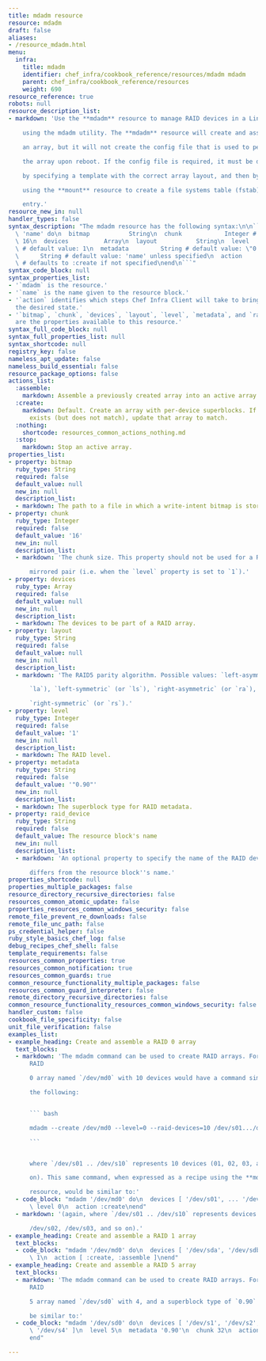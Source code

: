 ```yaml
---
title: mdadm resource
resource: mdadm
draft: false
aliases:
- /resource_mdadm.html
menu:
  infra:
    title: mdadm
    identifier: chef_infra/cookbook_reference/resources/mdadm mdadm
    parent: chef_infra/cookbook_reference/resources
    weight: 690
resource_reference: true
robots: null
resource_description_list:
- markdown: 'Use the **mdadm** resource to manage RAID devices in a Linux environment

    using the mdadm utility. The **mdadm** resource will create and assemble

    an array, but it will not create the config file that is used to persist

    the array upon reboot. If the config file is required, it must be done

    by specifying a template with the correct array layout, and then by

    using the **mount** resource to create a file systems table (fstab)

    entry.'
resource_new_in: null
handler_types: false
syntax_description: "The mdadm resource has the following syntax:\n\n``` ruby\nmdadm\
  \ 'name' do\n  bitmap           String\n  chunk            Integer # default value:\
  \ 16\n  devices          Array\n  layout           String\n  level            Integer\
  \ # default value: 1\n  metadata         String # default value: \"0.90\"\n  raid_device\
  \      String # default value: 'name' unless specified\n  action           Symbol\
  \ # defaults to :create if not specified\nend\n```"
syntax_code_block: null
syntax_properties_list:
- '`mdadm` is the resource.'
- '`name` is the name given to the resource block.'
- '`action` identifies which steps Chef Infra Client will take to bring the node into
  the desired state.'
- '`bitmap`, `chunk`, `devices`, `layout`, `level`, `metadata`, and `raid_device`
  are the properties available to this resource.'
syntax_full_code_block: null
syntax_full_properties_list: null
syntax_shortcode: null
registry_key: false
nameless_apt_update: false
nameless_build_essential: false
resource_package_options: false
actions_list:
  :assemble:
    markdown: Assemble a previously created array into an active array.
  :create:
    markdown: Default. Create an array with per-device superblocks. If an array already
      exists (but does not match), update that array to match.
  :nothing:
    shortcode: resources_common_actions_nothing.md
  :stop:
    markdown: Stop an active array.
properties_list:
- property: bitmap
  ruby_type: String
  required: false
  default_value: null
  new_in: null
  description_list:
  - markdown: The path to a file in which a write-intent bitmap is stored.
- property: chunk
  ruby_type: Integer
  required: false
  default_value: '16'
  new_in: null
  description_list:
  - markdown: 'The chunk size. This property should not be used for a RAID 1

      mirrored pair (i.e. when the `level` property is set to `1`).'
- property: devices
  ruby_type: Array
  required: false
  default_value: null
  new_in: null
  description_list:
  - markdown: The devices to be part of a RAID array.
- property: layout
  ruby_type: String
  required: false
  default_value: null
  new_in: null
  description_list:
  - markdown: 'The RAID5 parity algorithm. Possible values: `left-asymmetric` (or

      `la`), `left-symmetric` (or `ls`), `right-asymmetric` (or `ra`), or

      `right-symmetric` (or `rs`).'
- property: level
  ruby_type: Integer
  required: false
  default_value: '1'
  new_in: null
  description_list:
  - markdown: The RAID level.
- property: metadata
  ruby_type: String
  required: false
  default_value: '"0.90"'
  new_in: null
  description_list:
  - markdown: The superblock type for RAID metadata.
- property: raid_device
  ruby_type: String
  required: false
  default_value: The resource block's name
  new_in: null
  description_list:
  - markdown: 'An optional property to specify the name of the RAID device if it

      differs from the resource block''s name.'
properties_shortcode: null
properties_multiple_packages: false
resource_directory_recursive_directories: false
resources_common_atomic_update: false
properties_resources_common_windows_security: false
remote_file_prevent_re_downloads: false
remote_file_unc_path: false
ps_credential_helper: false
ruby_style_basics_chef_log: false
debug_recipes_chef_shell: false
template_requirements: false
resources_common_properties: true
resources_common_notification: true
resources_common_guards: true
common_resource_functionality_multiple_packages: false
resources_common_guard_interpreter: false
remote_directory_recursive_directories: false
common_resource_functionality_resources_common_windows_security: false
handler_custom: false
cookbook_file_specificity: false
unit_file_verification: false
examples_list:
- example_heading: Create and assemble a RAID 0 array
  text_blocks:
  - markdown: 'The mdadm command can be used to create RAID arrays. For example, a
      RAID

      0 array named `/dev/md0` with 10 devices would have a command similar to

      the following:


      ``` bash

      mdadm --create /dev/md0 --level=0 --raid-devices=10 /dev/s01.../dev/s10

      ```


      where `/dev/s01 .. /dev/s10` represents 10 devices (01, 02, 03, and so

      on). This same command, when expressed as a recipe using the **mdadm**

      resource, would be similar to:'
  - code_block: "mdadm '/dev/md0' do\n  devices [ '/dev/s01', ... '/dev/s10' ]\n \
      \ level 0\n  action :create\nend"
  - markdown: '(again, where `/dev/s01 .. /dev/s10` represents devices /dev/s01,

      /dev/s02, /dev/s03, and so on).'
- example_heading: Create and assemble a RAID 1 array
  text_blocks:
  - code_block: "mdadm '/dev/md0' do\n  devices [ '/dev/sda', '/dev/sdb' ]\n  level\
      \ 1\n  action [ :create, :assemble ]\nend"
- example_heading: Create and assemble a RAID 5 array
  text_blocks:
  - markdown: 'The mdadm command can be used to create RAID arrays. For example, a
      RAID

      5 array named `/dev/sd0` with 4, and a superblock type of `0.90` would

      be similar to:'
  - code_block: "mdadm '/dev/sd0' do\n  devices [ '/dev/s1', '/dev/s2', '/dev/s3',\
      \ '/dev/s4' ]\n  level 5\n  metadata '0.90'\n  chunk 32\n  action :create\n\
      end"

---
```

